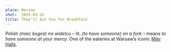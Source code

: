 ```yaml
---
place: Warsaw
shot:  2025-03-22
title: They’ll Eat You for Breakfast
---
```


Polish _(mieć kogoś) na widelcu_ – lit. _(to have someone) on a fork_ – means _to have someone at your mercy_. One of the eateries at Warsaw’s iconic [Mier Halls](https://en.wikipedia.org/wiki/Mier_Halls).

